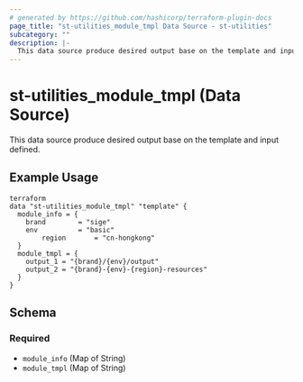 ```yaml
---
# generated by https://github.com/hashicorp/terraform-plugin-docs
page_title: "st-utilities_module_tmpl Data Source - st-utilities"
subcategory: ""
description: |-
  This data source produce desired output base on the template and input defined.
---
```


# st-utilities_module_tmpl (Data Source)

This data source produce desired output base on the template and input defined.

## Example Usage

```
terraform
data "st-utilities_module_tmpl" "template" {
  module_info = {
    brand        = "sige"
    env          = "basic"
		region       = "cn-hongkong"
  }
  module_tmpl = {
    output_1 = "{brand}/{env}/output"
    output_2 = "{brand}-{env}-{region}-resources"
  }
}

```


<!-- schema generated by tfplugindocs -->
## Schema

### Required

- `module_info` (Map of String)
- `module_tmpl` (Map of String)
